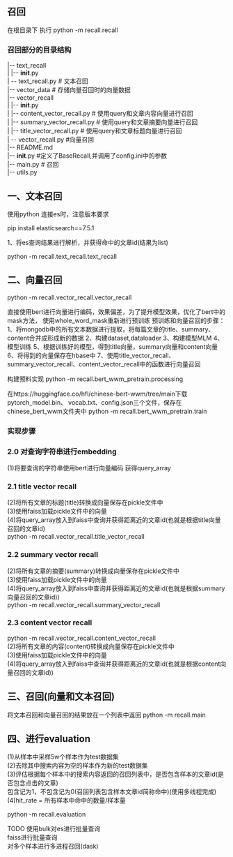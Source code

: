 召回
------
在根目录下 执行
python -m recall.recall

### 召回部分的目录结构
|-- text_recall  
|   |-- __init__.py  
|   -- text_recall.py  # 文本召回    
|-- vector_data # 存储向量召回时的向量数据    
|-- vector_recall  
|   |-- __init__.py  
|   |-- content_vector_recall.py  # 使用query和文章内容向量进行召回    
|   |-- summary_vector_recall.py  # 使用query和文章摘要向量进行召回    
|   |-- title_vector_recall.py    # 使用query和文章标题向量进行召回    
|   -- vector_recall.py         #向量召回    
|-- README.md  
|-- __init__.py              #定义了BaseRecall,并调用了config.ini中的参数  
|-- main.py                     # 召回  
|-- utils.py  



## 一、文本召回  
 使用python 连接es时，注意版本要求  
 
 pip install elasticsearch==7.5.1  
 
 1、将es查询结果进行解析，并获得命中的文章id(结果为list)
 
 python -m recall.text_recall.text_recall
 
 
 
## 二、向量召回  

python -m recall.vector_recall.vector_recall  

直接使用bert进行向量进行编码，效果偏差，为了提升模型效果，优化了bert中的mask方法，
使用whole_word_mask重新进行预训练
预训练和向量召回的步骤：
1、将mongodb中的所有文本数据进行提取，将每篇文章的title、summary、content合并成形成新的数据
2、构建dataset,dataloader
3、构建模型MLM
4、模型训练
5、根据训练好的模型，得到title向量，summary向量和content向量
6、将得到的向量保存在hbase中
7、使用title_vector_recall、summary_vector_recall、content_vector_recall中的函数进行向量召回

构建预料实现
 python -m recall.bert_wwm_pretrain.processing

在https://huggingface.co/hfl/chinese-bert-wwm/tree/main下载pytorch_model.bin、
vocab.txt、config.json三个文件，保存在chinese_bert_wwm文件夹中
python -m recall.bert_wwm_pretrain.train


### 实现步骤
### 2.0 对查询字符串进行embedding
(1)将要查询的字符串使用bert进行向量编码 获得query_array
### 2.1 title vector recall
(2)将所有文章的标题(title)转换成向量保存在pickle文件中  
(3)使用faiss加载pickle文件中的向量  
(4)将query_array放入到faiss中查询并获得距离近的文章id(也就是根据title向量召回的文章id)  
python -m recall.vector_recall.title_vector_recall  

### 2.2 summary vector recall
(2)将所有文章的摘要(summary)转换成向量保存在pickle文件中  
(3)使用faiss加载pickle文件中的向量  
(4)将query_array放入到faiss中查询并获得距离近的文章id(也就是根据summary向量召回的文章id))  
python -m recall.vector_recall.summary_vector_recall  

### 2.3 content vector recall
python -m recall.vector_recall.content_vector_recall  
(2)将所有文章的内容(content)转换成向量保存在pickle文件中  
(3)使用faiss加载pickle文件中的向量  
(4)将query_array放入到faiss中查询并获得距离近的文章id(也就是根据content向量召回的文章id))  

## 三、召回(向量和文本召回)

将文本召回和向量召回的结果放在一个列表中返回
python -m recall.main

## 四、进行evaluation

(1)从样本中采样5w个样本作为test数据集  
(2)去除其中搜索内容为空的样本作为新的test数据集  
(3)评估根据每个样本中的搜索内容返回的召回列表中，是否包含样本的文章id(是否包含点击的文章)  
包含记为1，不包含记为0(召回列表包含样本文章id简称命中)(使用多线程完成)  
(4)hit_rate = 所有样本中命中的数量/样本量  

python -m recall.evaluation

TODO
使用bulk对es进行批量查询  
faiss进行批量查询  
对多个样本进行多进程召回(dask)  
